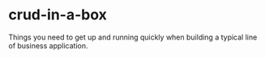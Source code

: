 # crud-in-a-box
Things you need to get up and running quickly when building a typical line of business application.
